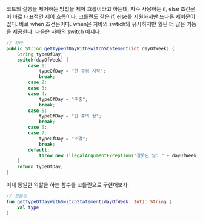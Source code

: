 코드의 실행을 제어하는 방법을 제어 흐름이라고 하는데, 자주 사용하는 if, else 조건문이 바로 대표적인 제어 흐름이다. 코틀린도 같은 if, else를 지원하지만 또다른 제어문이 있다. 바로 when 조건문이다. when은 자바의 swtich와 유사하지만 훨씬 더 많은 기능을 제공한다. 다음은 자바의 switch 예제다.

```java
// 자바
public String getTypeOfDayWithSwitchStatement(int dayOfWeek) {
	String typeOfDay;
	switch(dayOfWeek) {
		case 1:
			typeOfDay = "한 주의 시작";
			break;
		case 2:
		case 3:
		case 4:
			typeOfDay = "주중";
			break;
		case 5:
			typeOfDay = "한 주의 끝";
			break;
		case 6:
		case 7:
			typeOfDay = "주말";
			break;
		default:
			throw new IllegalArgumentException("잘못된 날: " + dayOfWeek);
	}
	return typeOfDay;
}
```

이제 동일한 역할을 하는 함수를 코틀린으로 구현해보자.

```kotlin
// 코틀린
fun getTypeOfDayWithSwitchStatement(dayOfWeek: Int): String {
	val type
}
```